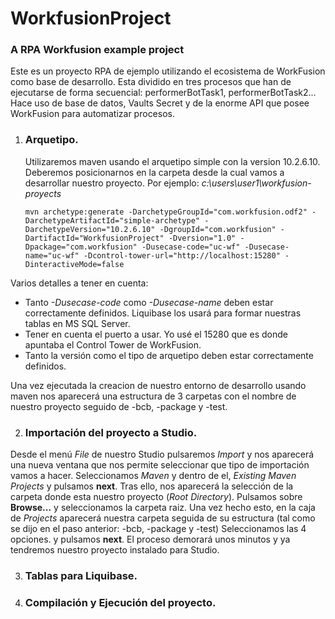 # WorkfusionProject
### A RPA Workfusion example project 

Este es un proyecto RPA de ejemplo utilizando el ecosistema de WorkFusion como base de desarrollo. Esta dividido en tres procesos que han de ejecutarse de forma secuencial: performerBotTask1, performerBotTask2... Hace uso de base de datos, Vaults Secret y de la enorme API que posee WorkFusion para automatizar procesos.


                
1. ### Arquetipo.
     Utilizaremos maven usando el arquetipo simple con la version 10.2.6.10. Deberemos posicionarnos en la carpeta desde la cual vamos a desarrollar nuestro proyecto. Por ejemplo: _c:\users\user1\workfusion-proyects_
   
       mvn archetype:generate -DarchetypeGroupId="com.workfusion.odf2" -DarchetypeArtifactId="simple-archetype" -DarchetypeVersion="10.2.6.10" -DgroupId="com.workfusion" -DartifactId="WorkfusionProject" -Dversion="1.0" -Dpackage="com.workfusion" -Dusecase-code="uc-wf" -Dusecase-name="uc-wf" -Dcontrol-tower-url="http://localhost:15280" -DinteractiveMode=false

Varios detalles a tener en cuenta:

+ Tanto _-Dusecase-code_ como _-Dusecase-name_ deben estar correctamente definidos. Liquibase los usará para formar nuestras tablas en MS SQL Server.
+ Tener en cuenta el puerto a usar. Yo usé el 15280 que es donde apuntaba el Control Tower de WorkFusion.
+ Tanto la versión como el tipo de arquetipo deben estar correctamente definidos.

Una vez ejecutada la creacion de nuestro entorno de desarrollo usando maven nos aparecerá una estructura de 3 carpetas con el nombre de nuestro proyecto seguido de -bcb, -package y -test.

2. ### Importación del proyecto a Studio.

Desde el menú _File_ de nuestro Studio pulsaremos _Import_ y nos aparecerá una nueva ventana que nos permite seleccionar que tipo de importación vamos a hacer. Seleccionamos _Maven_ y dentro de el, _Existing Maven Projects_ y pulsamos **next**. Tras ello, nos aparecerá la selección de la carpeta donde esta nuestro proyecto (_Root Directory_). Pulsamos sobre **Browse...** y seleccionamos la carpeta raiz. Una vez hecho esto, en la caja de _Projects_ aparecerá nuestra carpeta seguida de su estructura (tal como se dijo en el paso anterior: -bcb, -package y -test) Seleccionamos las 4 opciones. y pulsamos **next**. El proceso demorará unos minutos y ya tendremos nuestro proyecto instalado para Studio.

3. ### Tablas para Liquibase.

4. ### Compilación y Ejecución del proyecto.
                

  
